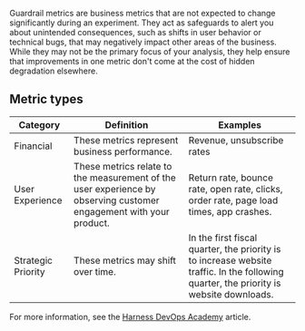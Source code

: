 Guardrail metrics are business metrics that are not expected to change significantly during an experiment. They act as safeguards to alert you about unintended consequences, such as shifts in user behavior or technical bugs, that may negatively impact other areas of the business. While they may not be the primary focus of your analysis, they help ensure that improvements in one metric don't come at the cost of hidden degradation elsewhere.

## Metric types

| Category | Definition | Examples |
|---|---|---|
| Financial | These metrics represent business performance. | Revenue, unsubscribe rates |
| User Experience | These metrics relate to the measurement of the user experience by observing customer engagement with your product. | Return rate, bounce rate, open rate, clicks, order rate, page load times, app crashes. |
| Strategic Priority | These metrics may shift over time. | In the first fiscal quarter, the priority is to increase website traffic. In the following quarter, the priority is website downloads. |

For more information, see the [Harness DevOps Academy](https://www.harness.io/harness-devops-academy/guardrail-metrics) article.